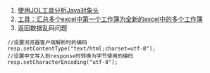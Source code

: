 1. [使用JOL工具分析Java对象头](https://github.com/SignUp-StealWheel/thinking/blob/main/using-jol-to-analyze-object-header.md)
2. [工具：汇总多个excel中第一个工作簿为全新的excel中的多个工作簿](https://github.com/SignUp-StealWheel/thinking/blob/main/utility/office/mergeMultipleExcelsFirstSheetToOneExcel.bas)
3. 返回数据乱码问题
```
//设置浏览器客户端解析时的编码
resp.setContentType("text/html;charset=utf-8");
//设置中文写入到response时转换为字节使用的编码
resp.setCharacterEncoding("utf-8");
```
